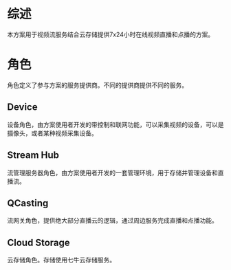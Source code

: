 # 综述

本方案用于视频流服务结合云存储提供7x24小时在线视频直播和点播的方案。

# 角色

角色定义了参与方案的服务提供商。不同的提供商提供不同的服务。

## Device

设备角色，由方案使用者开发的带控制和联网功能，可以采集视频的设备，可以是摄像头，或者某种视频采集设备。

## Stream Hub

流管理服务器角色，由方案使用者开发的一套管理环境，用于存储并管理设备和直播流。

## QCasting

流网关角色，提供绝大部分直播云的逻辑，通过周边服务完成直播和点播功能。

## Cloud Storage

云存储角色。存储使用七牛云存储服务。
